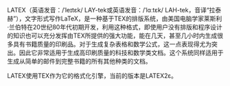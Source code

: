 LATEX（英语发音：/ˈleɪtɛk/ LAY-tek或英语发音：/ˈlɑːtɛk/ LAH-tek，音译“拉泰赫”），文字形式写作LaTeX，是一种基于TEX的排版系统，由美国电脑学家莱斯利·兰伯特在20世纪80年代初期开发，利用这种格式，即使用户没有排版和程序设计的知识也可以充分发挥由TEX所提供的强大功能，能在几天，甚至几小时内生成很多具有书籍质量的印刷品。对于生成复杂表格和数学公式，这一点表现得尤为突出。因此它非常适用于生成高印刷质量的科技和数学类文档。这个系统同样适用于生成从简单的邮件到完整书籍的所有其他种类的文档。

LATEX使用TEX作为它的格式化引擎，当前的版本是LATEX2ε。